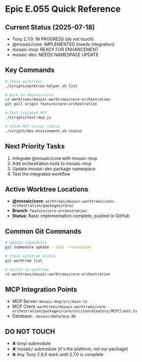 # Epic E.055 Quick Reference

## Current Status (2025-07-18)
- Tony 2.7.0: IN PROGRESS (do not touch)
- @mosaic/core: IMPLEMENTED (needs integration)
- mosaic-mcp: READY FOR ENHANCEMENT
- mosaic-dev: NEEDS NAMESPACE UPDATE

## Key Commands
```bash
# Check worktrees
./scripts/worktree-helper.sh list

# Work on @mosaic/core
cd worktrees/mosaic-worktrees/core-orchestration
git pull origin feature/core-orchestration

# Test isolated MCP
./scripts/test-mcp.js

# Check MCP server status
./scripts/dev-environment.sh status
```

## Next Priority Tasks
1. Integrate @mosaic/core with mosaic-mcp
2. Add orchestration tools to mosaic-mcp
3. Update mosaic-dev package namespace
4. Test the integrated workflow

## Active Worktree Locations
- **@mosaic/core**: `worktrees/mosaic-worktrees/core-orchestration/packages/core/`
- **Branch**: `feature/core-orchestration`
- **Status**: Basic implementation complete, pushed to GitHub

## Common Git Commands
```bash
# Update submodules
git submodule update --init --recursive

# Check worktree status
git worktree list

# Switch to worktree
cd worktrees/mosaic-worktrees/core-orchestration
```

## MCP Integration Points
- MCP Server: `mosaic-mcp/src/main.ts`
- MCP Client: `worktrees/mosaic-worktrees/core-orchestration/packages/core/src/coordinators/MCPClient.ts`
- Database: `.mosaic/data/mcp.db`

## DO NOT TOUCH
- ❌ tony/ submodule
- ❌ mosaic/ submodule (it's the platform, not our package)
- ❌ Any Tony 2.8.0 work until 2.7.0 is complete